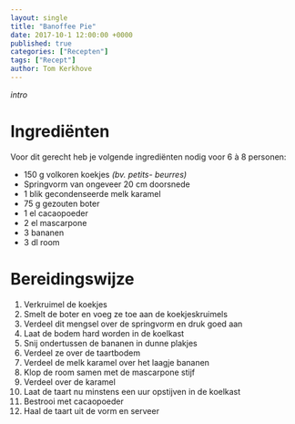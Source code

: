 ```yaml
---
layout: single
title: "Banoffee Pie"
date: 2017-10-1 12:00:00 +0000
published: true
categories: ["Recepten"]
tags: ["Recept"]
author: Tom Kerkhove
---
```


_intro_

# Ingrediënten
Voor dit gerecht heb je volgende ingrediënten nodig voor 6 à 8  personen:

- 150 g volkoren koekjes _(bv. petits- beurres)_
- Springvorm van ongeveer 20 cm doorsnede
- 1 blik gecondenseerde melk karamel
- 75 g gezouten boter
- 1 el cacaopoeder
- 2 el mascarpone
- 3 bananen
- 3 dl room

# Bereidingswijze

1. Verkruimel de koekjes
2. Smelt de boter en voeg ze toe aan de koekjeskruimels
3. Verdeel dit mengsel over de springvorm en druk goed aan
4. Laat de bodem hard worden in de koelkast
5. Snij ondertussen de bananen in dunne plakjes 
6. Verdeel ze over de taartbodem
7. Verdeel de melk karamel over het laagje bananen
8. Klop de room samen met de mascarpone stijf
9. Verdeel over de karamel
10. Laat de taart nu minstens een uur opstijven in de koelkast 
11. Bestrooi met cacaopoeder
12. Haal de taart uit de vorm en serveer
